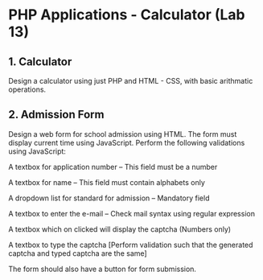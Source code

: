 # PHP Applications - Calculator (Lab 13)


## 1. Calculator

Design a calculator using just PHP and HTML - CSS, with basic arithmatic operations.


## 2. Admission Form

Design a web form for school admission using HTML. The form must display current time using JavaScript. Perform the following validations using JavaScript:


A textbox for application number – This field must be a number

A textbox for name – This field must contain alphabets only

A dropdown list for standard for admission – Mandatory field

A textbox to enter the e-mail – Check mail syntax using regular expression

A textbox which on clicked will display the captcha (Numbers only)

A textbox to type the captcha [Perform validation such that the generated captcha and typed captcha are the same]

The form should also have a button for form submission.
